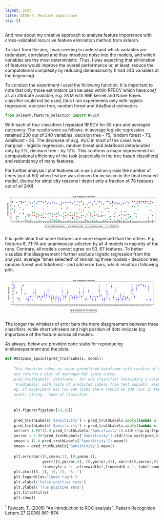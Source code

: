 ```yaml
---
layout: post
title: DISS-4. Feature importance
tag: []
---
```


And now about my creative approach to analyse feature importance with cross-validated recursive feature elimination method from sklearn.

To start from the aim, I was seeking to understand which variables are redundant, correlated and thus introduce noise into the models, and which variables are the most deterministic. Thus, I was expecting that elimination of features would improve the overall performance or, at least, reduce the computational complexity by reducing dimensionality (I had 240 variables at the beginning). 

To conduct the experiment I used the following function. It is important to note that only those estimators can be used within RFECV which have _coef_ as an attribute available, e.g. SVM with RBF kernel and Naive Bayes classifier could not be used, thus I ran experiments only with logistic regression, decision tree, random forest and AdaBoost estimators. 
```python
from sklearn.feature_selection import RFECV
```

With each of four classifiers I repeated RFECV for 50 runs and averaged outcomes. The results were as follows: in average logistic regression retained 230 out of 240 variables, decision tree - 75, random forest - 73, AdaBoost - 33. The decrease of avg. AUC in most of the cases was marginal - logistic regression, random forest and AdaBoost detoriorated only by 2%, decision tree - by 12%. This confirms a major improvement in computational efficiency of the task (especially in the tree based classifiers) and redundancy of many features. 

For further analysis I plot features on x-axis and on y-axis the number of times (out of 50) when feature was chosen for inclusion in the final reduced model. (below for simplicity reasons I depict only a fraction of 78 features out of all 240)

![ROC Space curve](../images/CVRFE_analysisOfFeats.png)

It is quite clear that some features are more dispersed than the others. E.g. features 6, 71-74 are unanimously selected by all 4 models in majority of the runs. Contrary, all models cannot agree on 53, 67 features. To better visualize this disagreement I further exclude logistic regression from the analysis, average 'times selected' of remaining three models - decision tree, random forest and AdaBoost - and add error bars, which results in following plot.  

![ROC Space curve](../images/CVRFE_analysisOfFeats_onlyTrees.png)

The longer the whiskers of error bars the more disagreement between three classifiers, while short whiskers and high position of dots indicate big importance of the feature across all models.

As always, below are provided code stubs for reproducing similarexperiment and the plots.


```python
def ROCSpace_1point(pred_truthLabels, model):
    '''
    This function takes as input predefined dataframe with results of experimental runs for one classifier 
    and returns a plot of averaged ROC space curve.
    pred_truthLabels: dataframe - for one classifier containing 2 columns: 'Truth' with lists of true labels and 
    'PredLabels' with lists of predicted labels from test subsets. Each row represents different iteration of experiment, 
    eg. if experiment was run 100 times there should be 100 rows in the dataframe.
    model: string - name of classifier.
    '''

    plt.figure(figsize=[10,10])
    
    pred_truthLabels['Sensitivity'] = pred_truthLabels.apply(lambda x: metrics.recall_score(x['Truth'],x['PredLabels']), axis=1)
    pred_truthLabels['Specificity'] = pred_truthLabels.apply(lambda x: 1.0-metrics.roc_curve(x['Truth'],x['PredLabels'])[0][1], axis=1)
    xerror= 1.96*(1.0-pred_truthLabels['Specificity']).std()/np.sqrt(pred_truthLabels.shape[0])
    yerror = 1.96*pred_truthLabels['Sensitivity'].std()/np.sqrt(pred_truthLabels.shape[0])
    xmean = (1.0-pred_truthLabels['Specificity']).mean()
    ymean = pred_truthLabels['Sensitivity'].mean()
    
    plt.errorbar([0,xmean,1], [0,ymean,1], 
                 yerr=[[0,yerror,0], [0,yerror,0]], xerr=[[0,xerror,0], [0,xerror,0]], 
                 linestyle = ':',elinewidth=2,linewidth = 1, label =model)
    plt.plot([0, 1], [0, 1], 'k--')
    plt.legend(loc='lower right')
    plt.xlabel('False positive rate')
    plt.ylabel('True positive rate')
    plt.title(title)
    plt.show()
```
<sup>1</sup> Fawcett, T. (2005) "An introduction to ROC analysis". Pattern Recognition Letters 27 (2006) 861–874.
